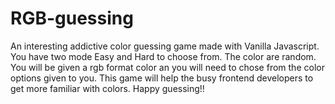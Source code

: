 # RGB-guessing

An interesting addictive color guessing game made with Vanilla Javascript. You have two mode Easy and Hard to choose from.
The color are random.
You will be given a rgb format color an you will need to chose from the color options given to you.
This game will help the busy frontend developers to get more familiar with colors.
Happy guessing!!

